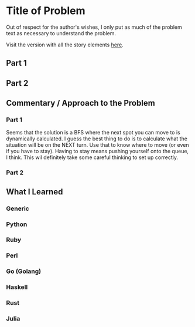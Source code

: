 
    
# Title of Problem

Out of respect for the author's wishes, I only put as much of the problem text as necessary to understand the problem.

Visit the version with all the story elements [here](https://adventofcode.com/2022/day/24).

## Part 1

## Part 2

## Commentary / Approach to the Problem
### Part 1
Seems that the solution is a BFS where the next spot you can move to is dynamically calculated. I guess the best thing to do is to calculate what the situation will be on the NEXT turn. Use that to know where to move (or even if you have to stay). Having to stay means pushing yourself onto the queue, I think. This wil definitely take some careful thinking to set up correctly.

### Part 2
## What I Learned

### Generic

### Python

### Ruby

### Perl

### Go (Golang)

### Haskell

### Rust

### Julia
    
